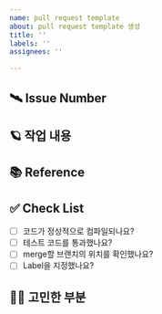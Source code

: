 ```yaml
---
name: pull request template
about: pull request template 생성
title: ''
labels: ''
assignees: ''

---
```


## 🛰️ Issue Number

## 🪐 작업 내용

## 📚 Reference

## ✅ Check List
- [ ] 코드가 정상적으로 컴파일되나요?
- [ ] 테스트 코드를 통과했나요?
- [ ] merge할 브랜치의 위치를 확인했나요?
- [ ] Label을 지정했나요?

## 💁‍♂️ 고민한 부분
